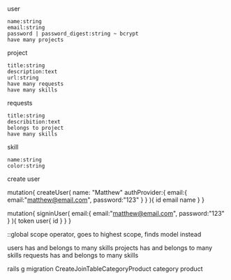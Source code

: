 user

    name:string
    email:string
    password | password_digest:string ~ bcrypt
    have many projects

project

    title:string
    description:text
    url:string
    have many requests
    have many skills

requests
    
    title:string
    describition:text
    belongs to project
    have many skills

skill

    name:string
    color:string


create user

mutation{
  createUser(
    name: "Matthew"
    authProvider:{
      email:{
        email:"matthew@email.com",
        password:"123"
      }
    }
  ){
    id
    email
    name
  }
}

mutation{
  signinUser(
    email:{
      email:"matthew@email.com",
      password:"123"
    }
  ){
    token
    user{
      id
    }
  }
}

::global scope operator, goes to highest scope, finds model instead


users has and belongs to many skills
projects has and belongs to many skills
requests has and belongs to many skills

rails g migration CreateJoinTableCategoryProduct category product
